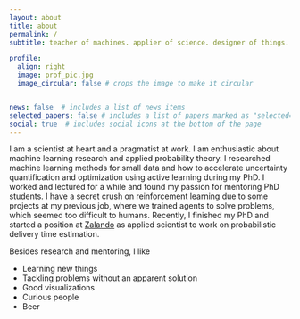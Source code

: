 ```yaml
---
layout: about
title: about
permalink: /
subtitle: teacher of machines. applier of science. designer of things.

profile:
  align: right
  image: prof_pic.jpg
  image_circular: false # crops the image to make it circular


news: false  # includes a list of news items
selected_papers: false # includes a list of papers marked as "selected={true}"
social: true  # includes social icons at the bottom of the page
---
```


I am a scientist at heart and a pragmatist at work.
I am enthusiastic about machine learning research and applied probability theory.
I researched machine learning methods for small data and how to accelerate uncertainty quantification and optimization using active learning during my PhD.
I worked and lectured for a while and found my passion for mentoring PhD students.
I have a secret crush on reinforcement learning due to some projects at my previous job, where we trained agents to solve problems, which seemed too difficult to humans.
Recently, I finished my PhD and started a position at <a href="www.zalando.de">Zalando</a> as applied scientist to work on probabilistic delivery time estimation.

Besides research and mentoring, I like
- Learning new things
- Tackling problems without an apparent solution
- Good visualizations
- Curious people
- Beer
